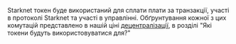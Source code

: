 Starknet токен буде використаний для сплати плати за транзакції, участі в протоколі Starknet та участі в управлінні. Обґрунтування кожної з цих комутацій представлено в нашій ціні [децентралізації](https://medium.com/starkware/part-2-a-decentralization-and-governance-proposal-for-starknet-23e335645778), в розділі "Які токени будуть використовуватися для?"